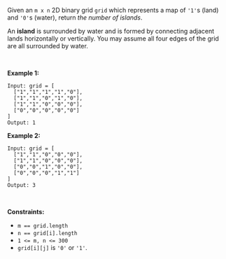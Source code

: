 Given an `m x n` 2D binary grid `grid` which represents a map of `'1'`s
(land) and `'0'`s (water), return *the number of islands*.

An **island** is surrounded by water and is formed by connecting
adjacent lands horizontally or vertically. You may assume all four edges
of the grid are all surrounded by water.

 

**Example 1:**

    Input: grid = [
      ["1","1","1","1","0"],
      ["1","1","0","1","0"],
      ["1","1","0","0","0"],
      ["0","0","0","0","0"]
    ]
    Output: 1

**Example 2:**

    Input: grid = [
      ["1","1","0","0","0"],
      ["1","1","0","0","0"],
      ["0","0","1","0","0"],
      ["0","0","0","1","1"]
    ]
    Output: 3

 

**Constraints:**

-   `m == grid.length`
-   `n == grid[i].length`
-   `1 <= m, n <= 300`
-   `grid[i][j]` is `'0'` or `'1'`.
